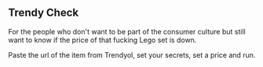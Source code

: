 ## Trendy Check

For the people who don't want to be part of the consumer culture but still want to know if the price of that fucking Lego set is down. 

Paste the url of the item from Trendyol, set your secrets, set a price and run. 
